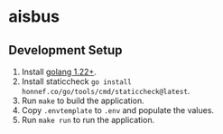 # aisbus

## Development Setup
1. Install [golang 1.22+](https://go.dev/).
2. Install staticcheck `go install honnef.co/go/tools/cmd/staticcheck@latest`.
3. Run `make` to build the application.
4. Copy `.envtemplate` to `.env` and populate the values.
5. Run `make run` to run the application.